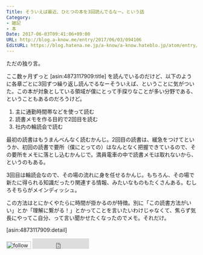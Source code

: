 ```yaml
---
Title: そういえば最近、ひとつの本を3回読んでるなー。という話
Category:
- 雑記
- 本
Date: 2017-06-03T09:41:06+09:00
URL: http://blog.a-know.me/entry/2017/06/03/094106
EditURL: https://blog.hatena.ne.jp/a-know/a-know.hateblo.jp/atom/entry/10328749687258417143
---
```


ただの独り言。


ここ数ヶ月ずっと [asin:4873117909:title] を読んでいるのだけど、以下のように各章ごとに3回ずつ繰り返し読んでるなーそういえば、ということに気がついた。この本が対象としている領域が僕にとって手探りなことが多い分野である、ということもあるのだろうけど。


1. 主に通勤時間帯などを使って読む
2. 読書メモを作る目的で2回目を読む
3. 社内の輪読会で読む


最初の読書はもうまんべんなく読むかんじ。2回目の読書は、緩急をつけてというか、初回の読書で要所（僕にとっての）はなんとなく把握できているので、その要所をメモに落とし込むかんじで。満員電車の中で読書メモは取れないから、というのもある。


3回目は輪読会なので、その場の流れに身を任せるかんじ。もちろん、その場で新たに得られる知識だったり関連する情報、みたいなものもたくさんある。むしろそちらがメインディッシュ。


この方法はとにかくやたらに時間が掛かるのが特徴。別に「この読書方法がいい」とか「理解に繋がる！」とかってことを言いたいわけじゃなくて、焦らず気長にやってこ自分、って言い聞かせたくなったのでメモ。それだけ。


[asin:4873117909:detail]



<div>
<a href='http://cloud.feedly.com/#subscription%2Ffeed%2Fhttp%3A%2F%2Fblog.a-know.me%2Ffeed'  target='blank'><img id='feedlyFollow' src='http://s3.feedly.com/img/follows/feedly-follow-rectangle-volume-small_2x.png' alt='follow us in feedly' width='65' height='20'></a>



<iframe src="http://blog.hatena.ne.jp/a-know/a-know.hateblo.jp/subscribe/iframe" allowtransparency="true" frameborder="0" scrolling="no" width="150" height="28"></iframe>
</div>
